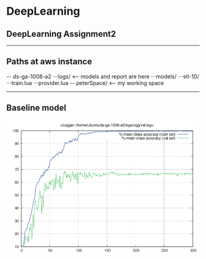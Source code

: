 # DeepLearning
## DeepLearning Assignment2
---
## Paths at aws instance
-- ds-ga-1008-a2
⋅⋅⋅logs/ <-- models and report are here
⋅⋅⋅models/
⋅⋅⋅stl-10/
⋅⋅⋅train.lua
⋅⋅⋅provider.lua
-- peterSpace/ <-- my working space

---
## Baseline model
![alt text](./fig/val.png)


